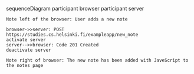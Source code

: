 sequenceDiagram
    participant browser
    participant server

    Note left of the browser: User adds a new note

    browser->>server: POST https://studies.cs.helsinki.fi/exampleapp/new_note
    activate server
    server-->>browser: Code 201 Created
    deactivate server

    Note right of browser: The new note has been added with JaveScript to the notes page

